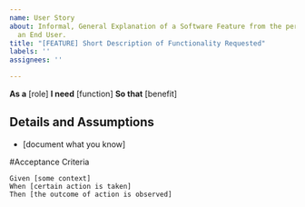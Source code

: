 ```yaml
---
name: User Story
about: Informal, General Explanation of a Software Feature from the perspective of
  an End User.
title: "[FEATURE] Short Description of Functionality Requested"
labels: ''
assignees: ''

---
```


**As a** [role]
**I need** [function]
**So that** [benefit]

## Details and Assumptions
* [document what you know]

#Acceptance Criteria

```gherkin
Given [some context]
When [certain action is taken]
Then [the outcome of action is observed]
```
